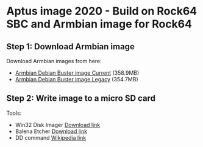 # Aptus image 2020 - Build on Rock64 SBC and Armbian image for Rock64

## Step 1: Download Armbian image
Download Armbian images from here: 
* [Armbian Debian Buster image Current](https://dl.armbian.com/rock64/Buster_current) (358.9MB)
* [Armbian Debian Buster image Legacy](https://dl.armbian.com/rock64/Buster_legacy) (354.7MB)

## Step 2: Write image to a micro SD card
Tools:
* Win32 Disk Imager [Download link](https://sourceforge.net/projects/win32diskimager/) 
* Balena Etcher [Download link](https://www.balena.io/etcher/)
* DD command [Wikipedia link](https://en.wikipedia.org/wiki/Dd_(Unix)) 
